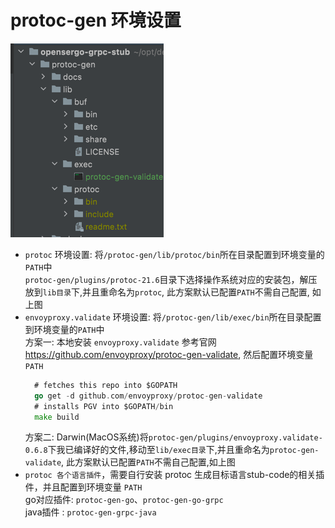# protoc-gen 环境设置  

![alt gen-stub 目录](docs/images/gen-stub-lib.png)  

- `protoc` 环境设置:  将`/protoc-gen/lib/protoc/bin`所在目录配置到环境变量的`PATH`中  
  `protoc-gen/plugins/protoc-21.6`目录下选择操作系统对应的安装包，解压放到`lib目录`下,并且重命名为`protoc`, 此方案默认已配置`PATH`不需自己配置, 如上图  
- `envoyproxy.validate` 环境设置:  将`/protoc-gen/lib/exec/bin`所在目录配置到环境变量的`PATH`中  
  方案一: 本地安装 `envoyproxy.validate` 参考官网 https://github.com/envoyproxy/protoc-gen-validate, 然后配置环境变量 `PATH`  
  ``` go
    # fetches this repo into $GOPATH
    go get -d github.com/envoyproxy/protoc-gen-validate
    # installs PGV into $GOPATH/bin
    make build
  ```
  方案二: Darwin(MacOS系统)将`protoc-gen/plugins/envoyproxy.validate-0.6.8`下我已编译好的文件,移动至`lib/exec目录`下,并且重命名为`protoc-gen-validate`, 此方案默认已配置`PATH`不需自己配置,如上图  
- `protoc 各个语言插件`，需要自行安装 protoc 生成目标语言stub-code的相关插件，并且配置到环境变量 `PATH`  
   go对应插件: `protoc-gen-go`、`protoc-gen-go-grpc`  
   java插件 : `protoc-gen-grpc-java`  
